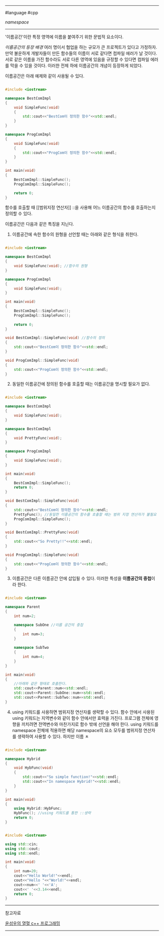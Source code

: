 
---

#language #cpp 

*namespace*

---

'이름공간'이란 특정 영역에 이름을 붙여주기 위한 문법적 요소이다.

*이름공간의 등장 배경*
여러 명이서 협업을 하는 규모가 큰 프로젝트가 있다고 가정하자. 만약 불운하게 개발자들이 만든 함수들의 이름이 서로 같다면 컴파일 에러가 날 것이다. 서로 같은 이름을 가진 함수라도 서로 다른 영역에 있음을 규정할 수 있다면 컴파일 에러를 막을 수 있을 것이다. 이러한 전제 하에 이름공간의 개념이 등장하게 되었다.

이름공간은 아래 예제와 같이 사용될 수 있다.

~~~cpp

#include <iostream>

namespace BestComImpl
{
	void SimpleFunc(void)
	{
		std::cout<<"BestCom이 정의한 함수"<<std::endl;
	}
}

namespace ProgComImpl
{
	void SimpleFunc(void)
	{
		std::cout<<"ProgCom이 정의한 함수"<<std::endl;
	}
}

int main(void)
{
	BestComImpl::SimpleFunc();
	ProgComImpl::SimpleFunc();

	return 0;
}

~~~

함수를 호출할 때 [[범위지정 연산자]] ::을 사용해 어느 이름공간의 함수를 호출하는지 정의할 수 있다.

이름공간은 다음과 같은 특징을 지닌다.

1. 이름공간에 속한 함수의 원형을 선언할 때는 아래와 같은 형식을 취한다.

~~~cpp

#include <iostream>

namespace BestComImpl
{
	void SimpleFunc(void); //함수의 원형
}

namespace ProgComImpl
{
	void SimpleFunc(void);
}

int main(void)
{
	BestComImpl::SimpleFunc();
	ProgComImpl::SimpleFunc();
	
	return 0;
}

void BestComImpl::SimpleFunc(void) //함수의 정의
{
	std::cout<<"BestCom이 정의한 함수"<<std::endl;
}

void ProgComImpl::SimpleFunc(void)
{
	std::cout<<"ProgCom이 정의한 함수"<<std::endl;
}

~~~

2. 동일한 이름공간에 정의된 함수를 호출할 때는 이름공간을 명시할 필요가 없다.

~~~cpp

#include <iostream>

namespace BestComImpl
{
	void SimpleFunc(void);
}

namespace BestComImpl
{
	void PrettyFunc(void);
}

namespace ProgComImpl
{
	void SimpleFunc(void);
}

int main(void)
{
	BestComImpl::SimpleFunc();
	return 0;
}

void BestComImpl::SimpleFunc(void)
{
	std::cout<<"BestCom이 정의한 함수"<<std::endl;
	PrettyFunc(); //동일한 이름공간의 함수를 호출할 떄는 범위 지정 연산자가 불필요
	ProgComImpl::SimpleFunc();
}

void BestComImpl::PrettyFunc(void)
{
	std::cout<<"So Pretty!!"<<std::endl;
}

void ProgComImpl::SimpleFunc(void)
{
	std::cout<<"ProgCom이 정의한 함수"<<std::endl;
}

~~~

3. 이름공간은 다른 이름공간 안에 삽입될 수 있다. 이러한 특성을 **이름공간의 중첩**이라 한다.

~~~cpp

#include <iostream>

namespace Parent
{
	int num=2;

	namespace SubOne //이름 공간의 중첩
	{
		int num=3;
	}
	
	namespace SubTwo
	{
		int num=4;
	}
}

int main(void)
{
	//아래와 같은 형태로 호출한다.
	std::cout<<Parent::num<<std::endl;
	std::cout<<Parent::SubOne::num<<std::endl;
	std::cout<<Parent::SubTwo::num<<std::endl;
}

~~~

4. using 키워드를 사용하면 범위지정 연산자를 생략할 수 있다. 함수 안에서 사용된 using 키워드는 지역변수와 같이 함수 안에서만 효력을 가진다. 프로그램 전체에 영향을 끼치려면 전역변수와 마찬가지로 함수 밖에 선언을 해야 한다. using 키워드를 namespace 전체에 적용하면 해당 namespace의 요소 모두를 범위지정 연산자를 생략하여 사용할 수 있다. 하지만 이름 ㅊ

~~~cpp

#include <iostream>

namespace Hybrid
{
	void HybFunc(void)
	{
		std::cout<<"So simple function!"<<std::endl;
		std::cout<<"In namespace Hybrid!"<<std::endl;
	}
}

int main(void)
{
	using Hybrid::HybFunc;
	HybFunc(); //using 키워드를 통한 ::생략
	return 0;
}

~~~

~~~cpp

#include <iostream>

using std::cin;
using std::cout;
using std::endl;

int main(void)
{
	int num=20;
	cout<<"Hello World!"<<endl;
	cout<<"Hello "<<"World!"<<endl;
	cout<<num<<' '<<'A';
	cout<<' '<<3.14<<endl;
	return 0;
}

~~~

---

참고자료

[윤성우의 열혈 c++ 프로그래밍](https://product.kyobobook.co.kr/detail/S000001589147)

---